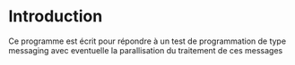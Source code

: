 # Introduction

Ce programme est écrit pour répondre à un test de programmation 
de type messaging avec eventuelle la parallisation du traitement de 
ces messages



